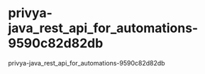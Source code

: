 # privya-java_rest_api_for_automations-9590c82d82db
privya-java_rest_api_for_automations-9590c82d82db
